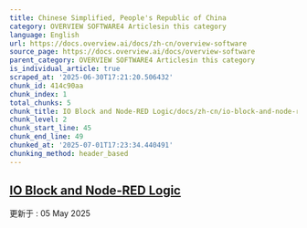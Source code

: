 ```yaml
---
title: Chinese Simplified, People's Republic of China
category: OVERVIEW SOFTWARE4 Articlesin this category
language: English
url: https://docs.overview.ai/docs/zh-cn/overview-software
source_page: https://docs.overview.ai/docs/overview-software
parent_category: OVERVIEW SOFTWARE4 Articlesin this category
is_individual_article: true
scraped_at: '2025-06-30T17:21:20.506432'
chunk_id: 414c90aa
chunk_index: 1
total_chunks: 5
chunk_title: IO Block and Node-RED Logic/docs/zh-cn/io-block-and-node-red-logic
chunk_level: 2
chunk_start_line: 45
chunk_end_line: 49
chunked_at: '2025-07-01T17:23:34.440491'
chunking_method: header_based
---
```


## [IO Block and Node-RED Logic](/docs/zh-cn/io-block-and-node-red-logic)

更新于 : 05 May 2025
